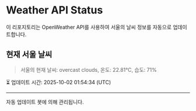
# Weather API Status

이 리포지토리는 OpenWeather API를 사용하여 서울의 날씨 정보를 자동으로 업데이트합니다.

## 현재 서울 날씨
> 서울의 현재 날씨: overcast clouds, 온도: 22.81°C, 습도: 71%

⏳ 업데이트 시간: 2025-10-02 01:54:34 (UTC)

---
자동 업데이트 봇에 의해 관리됩니다.
